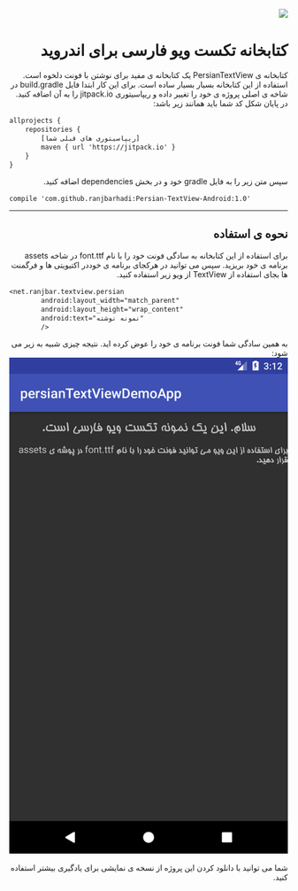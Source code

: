 <div dir="rtl">

[![](https://jitpack.io/v/ranjbarhadi/Persian-TextView-Android.svg)](https://jitpack.io/#ranjbarhadi/Persian-TextView-Android)
# کتابخانه تکست ویو فارسی برای اندروید

کتابخانه ی PersianTextView یک کتابخانه ی مفید برای نوشتن با فونت دلخوه است. استفاده از این کتابخانه بسیار بسیار ساده است. برای این کار ابتدا فایل build.gradle در شاخه ی اصلی پروژه ی خود را تغییر داده و ریپاسیتوری jitpack.io را به آن اضافه کنید. در پایان شکل کد شما باید همانند زیر باشد:
<div dir="ltr">

    allprojects {
		repositories {
			[ریپاسیتوری های قبلی شما]
			maven { url 'https://jitpack.io' }
		}
	}

</div>
 سپس متن زیر را به فایل gradle خود و در بخش dependencies اضافه کنید.
<div dir="ltr">

    compile 'com.github.ranjbarhadi:Persian-TextView-Android:1.0'

</div>

----------
## نحوه ی استفاده ##

برای استفاده از این کتابخانه به سادگی فونت خود را با نام font.ttf در شاخه assets برنامه ی خود بریزید.
سپس می توانید 
در هرکجای برنامه ی خوددر اکتیویتی ها و فرگمنت ها بجای استفاده از TextView از ویو زیر استفاده کنید.

<div dir="ltr">

    <net.ranjbar.textview.persian
            android:layout_width="match_parent"
            android:layout_height="wrap_content"
            android:text="نمونه نوشته"
            />

</div>

به همین سادگی شما فونت برنامه ی خود را عوض کرده اید.
نتیجه چیزی شبیه به زیر می شود:
![enter image description here](https://github.com/ranjbarhadi/Persian-TextView-Android/blob/master/screenshot/img2.png?raw=true) 

شما می توانید با دانلود کردن این پروژه از نسخه ی نمایشی برای یادگیری بیشتر استفاده کنید.

</div>

























































































































































































































































































































































































































































